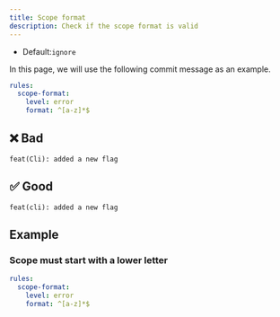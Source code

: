 ```yaml
---
title: Scope format
description: Check if the scope format is valid
---
```


* Default:`ignore`

In this page, we will use the following commit message as an example.

```yaml
rules:
  scope-format:
    level: error
    format: ^[a-z]*$
```

## ❌ Bad

```console
feat(Cli): added a new flag
```

## ✅ Good

```console
feat(cli): added a new flag
```

## Example

### Scope must start with a lower letter

```yaml
rules:
  scope-format:
    level: error
    format: ^[a-z]*$
```
